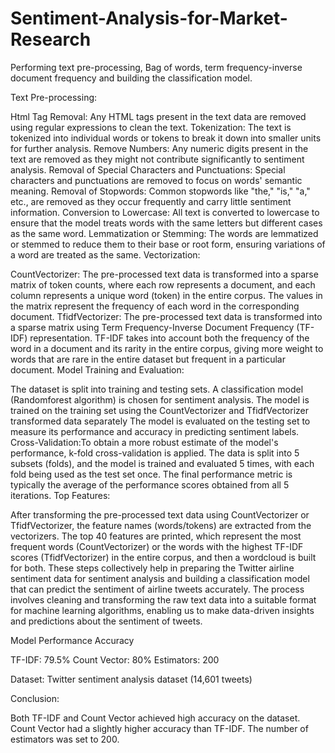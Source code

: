 # Sentiment-Analysis-for-Market-Research
Performing text pre-processing, Bag of words, term frequency-inverse document frequency and building the classification model.

Text Pre-processing:

Html Tag Removal: Any HTML tags present in the text data are removed using regular expressions to clean the text.
Tokenization: The text is tokenized into individual words or tokens to break it down into smaller units for further analysis.
Remove Numbers: Any numeric digits present in the text are removed as they might not contribute significantly to sentiment analysis.
Removal of Special Characters and Punctuations: Special characters and punctuations are removed to focus on words' semantic meaning.
Removal of Stopwords: Common stopwords like "the," "is," "a," etc., are removed as they occur frequently and carry little sentiment information.
Conversion to Lowercase: All text is converted to lowercase to ensure that the model treats words with the same letters but different cases as the same word.
Lemmatization or Stemming: The words are lemmatized or stemmed to reduce them to their base or root form, ensuring variations of a word are treated as the same.
Vectorization:

CountVectorizer: The pre-processed text data is transformed into a sparse matrix of token counts, where each row represents a document, and each column represents a unique word (token) in the entire corpus. The values in the matrix represent the frequency of each word in the corresponding document.
TfidfVectorizer: The pre-processed text data is transformed into a sparse matrix using Term Frequency-Inverse Document Frequency (TF-IDF) representation. TF-IDF takes into account both the frequency of the word in a document and its rarity in the entire corpus, giving more weight to words that are rare in the entire dataset but frequent in a particular document.
Model Training and Evaluation:

The dataset is split into training and testing sets.
A classification model (Randomforest algorithm) is chosen for sentiment analysis.
The model is trained on the training set using the CountVectorizer and TfidfVectorizer transformed data separately
The model is evaluated on the testing set to measure its performance and accuracy in predicting sentiment labels.
Cross-Validation:To obtain a more robust estimate of the model's performance, k-fold cross-validation is applied.
The data is split into 5 subsets (folds), and the model is trained and evaluated 5 times, with each fold being used as the test set once.
The final performance metric is typically the average of the performance scores obtained from all 5 iterations.
Top Features:

After transforming the pre-processed text data using CountVectorizer or TfidfVectorizer, the feature names (words/tokens) are extracted from the vectorizers.
The top 40 features are printed, which represent the most frequent words (CountVectorizer) or the words with the highest TF-IDF scores (TfidfVectorizer) in the entire corpus, and then a wordcloud is built for both.
These steps collectively help in preparing the Twitter airline sentiment data for sentiment analysis and building a classification model that can predict the sentiment of airline tweets accurately. The process involves cleaning and transforming the raw text data into a suitable format for machine learning algorithms, enabling us to make data-driven insights and predictions about the sentiment of tweets.

Model Performance
Accuracy

TF-IDF: 79.5%
Count Vector: 80%
Estimators: 200

Dataset: Twitter sentiment analysis dataset (14,601 tweets)

Conclusion:

Both TF-IDF and Count Vector achieved high accuracy on the dataset.
Count Vector had a slightly higher accuracy than TF-IDF.
The number of estimators was set to 200.

